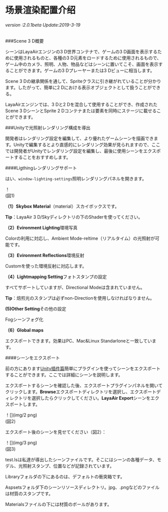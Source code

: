 # 场景渲染配置介绍

###### *version :2.0.1beta   Update:2019-3-19*

###Scene 3 D概要

シーンはLayaAirエンジンの3 D世界コンテナで、ゲームの3 D画面を表示するために使用されるものと、各種の3 D元素をロードするために使用されるもので、ゲーム中のカメラ、照明、人物、物品などはシーンに置いてこそ、画面を表示することができます。ゲームの3 Dプレーヤーまたは3 Dビューに相当します。

Scene 3 Dの継承関係を通して、Spriteクラスに引き継がれていることが分かります。したがって、簡単に2 Dにおける表示オブジェクトとして扱うことができる。

LayaAirエンジンでは、3 Dと2 Dを混合して使用することができ、作成されたScene 3 DシーンとSprite 2 Dコンテナまたは要素を同時にステージに載せることができます。

###Unityで光照射レンダリング構成を導出

開発者はレンダリング設定を編集して、より優れたゲームシーンを描画できます。Unityで編集するとより直感的にレンダリング効果が見られますので、ここでは開発者がUnityでレンダリング設定を編集し、最後に使用シーンをエクスポートすることをおすすめします。

####Ligthingレンダリングサポート

はい、`window-lighting-settings`照明レンダリングパネルを開きます。

！[](img/1.png)<br/>(図1)

**（1）Skybox Material**（material）スカイボックスです。

​**Tip**：LayaAir 3 D/Skyディレクトリの下のShaderを使ってください。

**（2）Evironment Lighting**環境写真

Colorの利用に対応し、Ambient Mode-reltime（リアルタイム）の光照射が可能です。

**（3）Evironment Reflections**環境反射

Customを使った環境反射に対応します。

**（4）Lightmapping Setting**フォトスタンプの設定

すべてサポートしていますが、Directional Modeは含まれていません。

​**Tip**：焙煎光のスタンプは必ずnon-Directionを使用しなければなりません。

**(5)Other Setting**その他の設定

Fogシーンフォグ化

**（6）Global maps**

エクスポートできます。効果はPC、Mac&Linux Standarloneと一致しています。

####シーンをエクスポート

前の方にあります[Unity插件篇](http://localhost/LayaAir2_Auto/%E5%9C%B0%E5%9D%80)簡単にプラグインを使ってシーンをエクスポートすることができます。ここでは詳細にシーンを説明します。

エクスポートするシーンを確認した後、エクスポートプラグインパネルを開いてクリックします。**Browse**エクスポートディレクトリを選択し、エクスポートディレクトリを選択したらクリックしてください。**LayaAir Export**シーンをエクスポートします。

！[](img/2 png)<br/>(図2)

エクスポート後のシーンを見せてください（図2）：

！[](img/3 png)<br/>(図3)

test.lsは私達が導出したシーンファイルです。そこにはシーンの各種データ、モデル、光照射スタンプ、位置などが記録されています。

Libraryフォルダの下にあるのは、デフォルトの衝突箱です。

Aspsetsフォルダ下のシーンリソースディレクトリ。jpg、.pngなどのファイルは材質のスタンプです。

Materialsファイルの下には材質のボールがあります。


